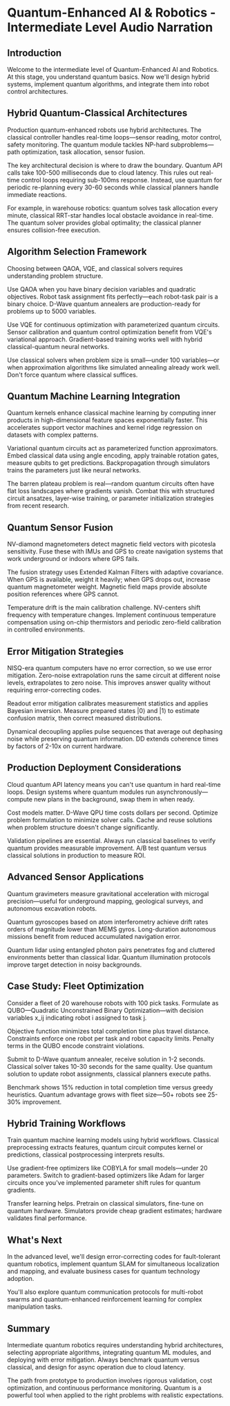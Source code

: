 # Quantum-Enhanced AI & Robotics - Intermediate Level Audio Narration

## Introduction

Welcome to the intermediate level of Quantum-Enhanced AI and Robotics. At this stage, you understand quantum basics. Now we'll design hybrid systems, implement quantum algorithms, and integrate them into robot control architectures.

## Hybrid Quantum-Classical Architectures

Production quantum-enhanced robots use hybrid architectures. The classical controller handles real-time loops—sensor reading, motor control, safety monitoring. The quantum module tackles NP-hard subproblems—path optimization, task allocation, sensor fusion.

The key architectural decision is where to draw the boundary. Quantum API calls take 100-500 milliseconds due to cloud latency. This rules out real-time control loops requiring sub-100ms response. Instead, use quantum for periodic re-planning every 30-60 seconds while classical planners handle immediate reactions.

For example, in warehouse robotics: quantum solves task allocation every minute, classical RRT-star handles local obstacle avoidance in real-time. The quantum solver provides global optimality; the classical planner ensures collision-free execution.

## Algorithm Selection Framework

Choosing between QAOA, VQE, and classical solvers requires understanding problem structure.

Use QAOA when you have binary decision variables and quadratic objectives. Robot task assignment fits perfectly—each robot-task pair is a binary choice. D-Wave quantum annealers are production-ready for problems up to 5000 variables.

Use VQE for continuous optimization with parameterized quantum circuits. Sensor calibration and quantum control optimization benefit from VQE's variational approach. Gradient-based training works well with hybrid classical-quantum neural networks.

Use classical solvers when problem size is small—under 100 variables—or when approximation algorithms like simulated annealing already work well. Don't force quantum where classical suffices.

## Quantum Machine Learning Integration

Quantum kernels enhance classical machine learning by computing inner products in high-dimensional feature spaces exponentially faster. This accelerates support vector machines and kernel ridge regression on datasets with complex patterns.

Variational quantum circuits act as parameterized function approximators. Embed classical data using angle encoding, apply trainable rotation gates, measure qubits to get predictions. Backpropagation through simulators trains the parameters just like neural networks.

The barren plateau problem is real—random quantum circuits often have flat loss landscapes where gradients vanish. Combat this with structured circuit ansatzes, layer-wise training, or parameter initialization strategies from recent research.

## Quantum Sensor Fusion

NV-diamond magnetometers detect magnetic field vectors with picotesla sensitivity. Fuse these with IMUs and GPS to create navigation systems that work underground or indoors where GPS fails.

The fusion strategy uses Extended Kalman Filters with adaptive covariance. When GPS is available, weight it heavily; when GPS drops out, increase quantum magnetometer weight. Magnetic field maps provide absolute position references where GPS cannot.

Temperature drift is the main calibration challenge. NV-centers shift frequency with temperature changes. Implement continuous temperature compensation using on-chip thermistors and periodic zero-field calibration in controlled environments.

## Error Mitigation Strategies

NISQ-era quantum computers have no error correction, so we use error mitigation. Zero-noise extrapolation runs the same circuit at different noise levels, extrapolates to zero noise. This improves answer quality without requiring error-correcting codes.

Readout error mitigation calibrates measurement statistics and applies Bayesian inversion. Measure prepared states |0⟩ and |1⟩ to estimate confusion matrix, then correct measured distributions.

Dynamical decoupling applies pulse sequences that average out dephasing noise while preserving quantum information. DD extends coherence times by factors of 2-10x on current hardware.

## Production Deployment Considerations

Cloud quantum API latency means you can't use quantum in hard real-time loops. Design systems where quantum modules run asynchronously—compute new plans in the background, swap them in when ready.

Cost models matter. D-Wave QPU time costs dollars per second. Optimize problem formulation to minimize solver calls. Cache and reuse solutions when problem structure doesn't change significantly.

Validation pipelines are essential. Always run classical baselines to verify quantum provides measurable improvement. A/B test quantum versus classical solutions in production to measure ROI.

## Advanced Sensor Applications

Quantum gravimeters measure gravitational acceleration with microgal precision—useful for underground mapping, geological surveys, and autonomous excavation robots.

Quantum gyroscopes based on atom interferometry achieve drift rates orders of magnitude lower than MEMS gyros. Long-duration autonomous missions benefit from reduced accumulated navigation error.

Quantum lidar using entangled photon pairs penetrates fog and cluttered environments better than classical lidar. Quantum illumination protocols improve target detection in noisy backgrounds.

## Case Study: Fleet Optimization

Consider a fleet of 20 warehouse robots with 100 pick tasks. Formulate as QUBO—Quadratic Unconstrained Binary Optimization—with decision variables x_ij indicating robot i assigned to task j.

Objective function minimizes total completion time plus travel distance. Constraints enforce one robot per task and robot capacity limits. Penalty terms in the QUBO encode constraint violations.

Submit to D-Wave quantum annealer, receive solution in 1-2 seconds. Classical solver takes 10-30 seconds for the same quality. Use quantum solution to update robot assignments, classical planners execute paths.

Benchmark shows 15% reduction in total completion time versus greedy heuristics. Quantum advantage grows with fleet size—50+ robots see 25-30% improvement.

## Hybrid Training Workflows

Train quantum machine learning models using hybrid workflows. Classical preprocessing extracts features, quantum circuit computes kernel or predictions, classical postprocessing interprets results.

Use gradient-free optimizers like COBYLA for small models—under 20 parameters. Switch to gradient-based optimizers like Adam for larger circuits once you've implemented parameter shift rules for quantum gradients.

Transfer learning helps. Pretrain on classical simulators, fine-tune on quantum hardware. Simulators provide cheap gradient estimates; hardware validates final performance.

## What's Next

In the advanced level, we'll design error-correcting codes for fault-tolerant quantum robotics, implement quantum SLAM for simultaneous localization and mapping, and evaluate business cases for quantum technology adoption.

You'll also explore quantum communication protocols for multi-robot swarms and quantum-enhanced reinforcement learning for complex manipulation tasks.

## Summary

Intermediate quantum robotics requires understanding hybrid architectures, selecting appropriate algorithms, integrating quantum ML modules, and deploying with error mitigation. Always benchmark quantum versus classical, and design for async operation due to cloud latency.

The path from prototype to production involves rigorous validation, cost optimization, and continuous performance monitoring. Quantum is a powerful tool when applied to the right problems with realistic expectations.
